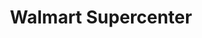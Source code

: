 ---
title: "Walmart Supercenter"
url: /athens/walmart-supercenter-lexington-road/
shop: Supermarkt
---
